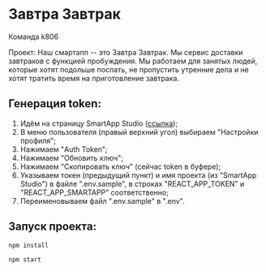 # Завтра Завтрак

Команда k806

Проект: Наш смартапп -- это Завтра Завтрак. Мы сервис доставки завтраков с функцией пробуждения. Мы работаем для занятых людей, которые хотят подольше поспать, не пропустить утренние дела и не хотят тратить время на приготовление завтрака.


## Генерация token:

1. Идём на страницу SmartApp Studio ([ссылка](https://smartapp-studio.sberdevices.ru/));
1. В меню пользователя (правый верхний угол) выбираем "Настройки профиля";
1. Нажимаем "Auth Token";
1. Нажимаем "Обновить ключ";
1. Нажимаем "Скопировать ключ" (сейчас token в буфере);
1. Указываем токен (предыдущий пункт) и имя проекта (из "SmartApp Studio") в файле ".env.sample", в строках "REACT_APP_TOKEN" и "REACT_APP_SMARTAPP" соответственно;
1. Переименовываем файл ".env.sample" в ".env".

## Запуск проекта:

```bash
npm install

npm start
```

